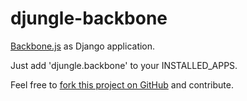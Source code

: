 djungle-backbone
================

[Backbone.js](http://backbonejs.org/) as Django application.

Just add 'djungle.backbone' to your INSTALLED_APPS.

Feel free to [fork this project on
GitHub](https://github.com/djungle/djungle-backbone) and contribute.